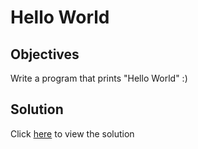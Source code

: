 # Hello World

## Objectives

Write a program that prints "Hello World" :)

## Solution

Click [here](main.go) to view the solution